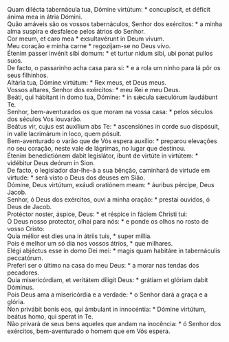 <div class="dropcap text-justify">Quam dilécta tabernácula tua, Dómine virtútum: * concupíscit, et déficit ánima mea in átria Dómini.</div>
<div class="dropcap text-justify">Quão amáveis são os vossos tabernáculos, Senhor dos exércitos: * a minha alma suspira e desfalece pelos átrios do Senhor.</div>
<div class="text-justify">Cor meum, et caro mea * exsultavérunt in Deum vivum.</div>
<div class="text-justify">Meu coração e minha carne * regozijam-se no Deus vivo.</div>
<div class="text-justify">Étenim passer invénit sibi domum: * et turtur nidum sibi, ubi ponat pullos suos.</div>
<div class="text-justify">De facto, o passarinho acha casa para si: * e a rola um ninho para lá pôr os seus filhinhos.</div>
<div class="text-justify">Altária tua, Dómine virtútum: * Rex meus, et Deus meus.</div>
<div class="text-justify">Vossos altares, Senhor dos exércitos: * meu Rei e meu Deus.</div>
<div class="text-justify">Beáti, qui hábitant in domo tua, Dómine: * in sǽcula sæculórum laudábunt Te.</div>
<div class="text-justify">Senhor, bem-aventurados os que moram na vossa casa: * pelos séculos dos séculos Vos louvarão.</div>
<div class="text-justify">Beátus vir, cujus est auxílium abs Te: * ascensiónes in corde suo dispósuit, in valle lacrimárum in loco, quem pósuit.</div>
<div class="text-justify">Bem-aventurado o varão que de Vós espera auxílio: * preparou elevações no seu coração, neste vale de lágrimas, no lugar que destinou.</div>
<div class="text-justify">Étenim benedictiónem dabit legislátor, ibunt de virtúte in virtútem: * vidébitur Deus deórum in Sion.</div>
<div class="text-justify">De facto, o legislador dar-lhe-á a sua bênção, caminhará de virtude em virtude: * será visto o Deus dos deuses em Sião.</div>
<div class="text-justify">Dómine, Deus virtútum, exáudi oratiónem meam: * áuribus pércipe, Deus Jacob.</div>
<div class="text-justify">Senhor, ó Deus dos exércitos, ouvi a minha oração: * prestai ouvidos, ó Deus de Jacob.</div>
<div class="text-justify">Protéctor noster, áspice, Deus: * et réspice in fáciem Christi tui:</div>
<div class="text-justify">Ó Deus nosso protector, olhai para nós: * e ponde os olhos no rosto de vosso Cristo:</div>
<div class="text-justify">Quia mélior est dies una in átriis tuis, * super míllia.</div>
<div class="text-justify">Pois é melhor um só dia nos vossos átrios, * que milhares.</div>
<div class="text-justify">Elégi abjéctus esse in domo Dei mei: * magis quam habitáre in tabernáculis peccatórum.</div>
<div class="text-justify">Preferi ser o último na casa do meu Deus: * a morar nas tendas dos pecadores.</div>
<div class="text-justify">Quia misericórdiam, et veritátem díligit Deus: * grátiam et glóriam dabit Dóminus.</div>
<div class="text-justify">Pois Deus ama a misericórdia e a verdade: * o Senhor dará a graça e a glória.</div>
<div class="text-justify">Non privábit bonis eos, qui ámbulant in innocéntia: * Dómine virtútum, beátus homo, qui sperat in Te.</div>
<div class="text-justify">Não privará de seus bens aqueles que andam na inocência: * ó Senhor dos exércitos, bem-aventurado o homem que em Vós espera.</div>
